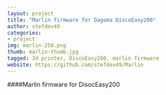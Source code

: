 ```yaml
---
layout: project
title: "Marlin firmware for Dagoma DiscoEasy200"
author: stefdev49
categories:
- project
img: marlin-250.png
thumb: marlin-thumb.jpg
tagged: 3d printer, DiscoEasy200, marlin firmware
website: https://github.com/stefdev49/Marlin
---
```

####Marlin firmware for DisocEasy200
